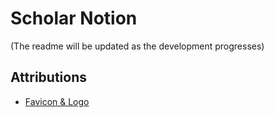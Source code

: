 # Scholar Notion

(The readme will be updated as the development progresses)

## Attributions

-  [Favicon & Logo](https://www.flaticon.com/free-icon/letter-s_6229486?term=s&page=1&position=33&origin=search&related_id=6229486)
